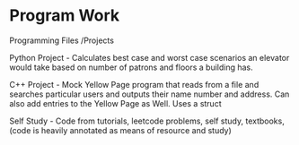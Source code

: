 # Program Work
Programming Files /Projects


Python Project - Calculates best case and worst case scenarios an elevator would take based on number of patrons and floors a building has. 


C++ Project - Mock Yellow Page program that reads from a file and searches particular users and outputs their name number and address. Can also add entries to the Yellow Page as Well. Uses a struct


Self Study - Code from tutorials, leetcode problems, self study, textbooks, (code is heavily annotated as means of resource and study)
